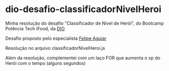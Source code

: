 # dio-desafio-classificadorNivelHeroi
Minha resolução do desafio "Classificador de Nível de Herói", do Bootcamp Potência Tech iFood, da [DIO](https://www.dio.me/)

Desafio proposto pelo especialista [Felipe Aguiar](https://github.com/felipeAguiarCode)

Resolução no arquivo classificadorNivelHeroi.js

Além da resolução, complementei com um laço FOR que aumenta o xp do Herói com o tempo (alguns segundos)
